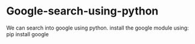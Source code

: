 # Google-search-using-python
We can search into google using python.
install the google module using: pip install google
